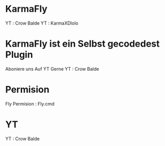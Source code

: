 # KarmaFly
YT : Crow Balde 
YT : KarmaXDlolo
# KarmaFly ist ein Selbst gecodedest Plugin 
Aboniere uns Auf YT Gerne YT : Crow Balde
# Permision
Fly Permision : Fly.cmd
# YT
YT : Crow Balde
